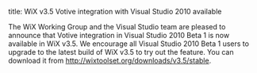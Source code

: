 title: WiX v3.5 Votive integration with Visual Studio 2010 available

The WiX Working Group and the Visual Studio team are pleased to announce that Votive integration in Visual Studio 2010 Beta 1 is now available in WiX v3.5. We encourage all Visual Studio 2010 Beta 1 users to upgrade to the latest build of WiX v3.5 to try out the feature. You can download it from <a href="/downloads/v3.5/stable">http://wixtoolset.org/downloads/v3.5/stable</a>.
